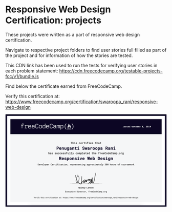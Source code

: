 # Responsive Web Design Certification: projects

These projects were written as a part of responsive web design certification.


Navigate to respective project folders to find user stories full filled as part of the project and for information of how the stories are tested.

This CDN link has been used to run the tests for verifying user stories in each problem statement: https://cdn.freecodecamp.org/testable-projects-fcc/v1/bundle.js

Find below the certificate earned from FreeCodeCamp.

Verify this certification at: https://www.freecodecamp.org/certification/swaroopa_rani/responsive-web-design

![Certificate](certificate.png)
